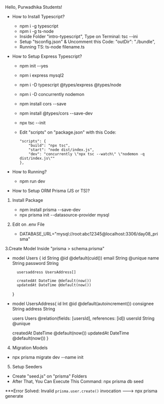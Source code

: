Hello, Purwadhika Students!

+ How to Install Typescript?
  - npm i -g typescript
  - npm i -g ts-node
  - Inside Folder "intro-typescript", Type on Terminal: tsc --ini
  - Setup "tsconfig.json" & Uncomment this Code: "outDir": "./bundle",
  - Running TS: ts-node filename.ts

+ How to Setup Express Typescript?
  - npm init --yes
  - npm i express mysql2
  - npm i -D typescript @types/express @types/node
  - npm i -D concurrently nodemon
  - npm install cors --save
  - npm install @types/cors --save-dev
  - npx tsc --init
  - Edit "scripts" on "package.json" with this Code:
    
        "scripts": {
            "build": "npx tsc",
            "start": "node dist/index.js",
            "dev": "concurrently \"npx tsc --watch\" \"nodemon -q dist/index.js\""
        },

+ How to Running?
  - npm run dev

+ How to Setup ORM Prisma (JS or TS)?
1. Install Package
     - npm install prisma --save-dev
     - npx prisma init --datasource-provider mysql

3. Edit on .env File
     - DATABASE_URL="mysql://root:abc12345@localhost:3306/day08_prisma"

3.Create Model Inside "prisma > schema.prisma"
  - model Users {
          id    String     @id @default(cuid())
          email String  @unique
          name  String
          password String
        
          usersaddress UsersAddress[]
        
          createdAt DateTime @default(now()) 
          updatedAt DateTime @default(now()) 
      }

  - model UsersAddress{
      id    Int     @id @default(autoincrement())
      consignee String 
      address String
    
      users Users @relation(fields: [usersId], references: [id])
      usersId String @unique  
    
      createdAt DateTime @default(now()) 
      updatedAt DateTime @default(now()) 
    }

4. Migration Models
  - npx prisma migrate dev --name init

5. Setup Seeders
  - Create "seed.js" on "prisma" Folders
  - After That, You Can Execute This Command: npx prisma db seed

***Error Solved:
Invalid `prisma.user.create()` invocation ---> npx prisma generate
